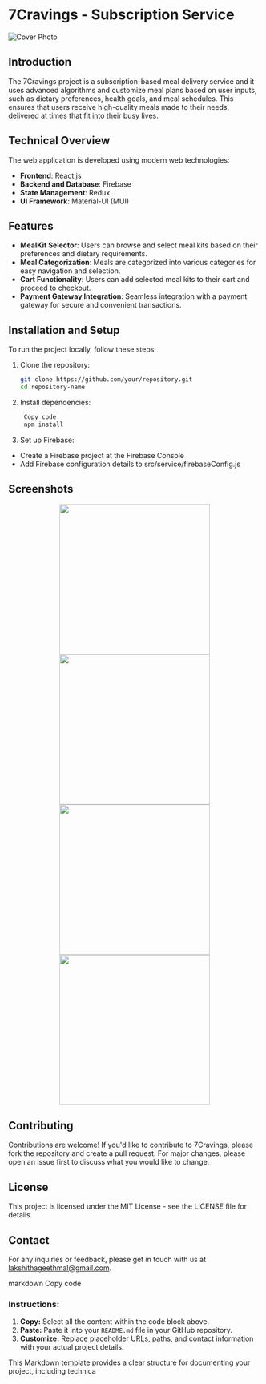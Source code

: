 # 7Cravings - Subscription Service

![Cover Photo](https://github.com/lakshithaonline/7cravings/blob/main/public/cover.png)

## Introduction

The 7Cravings project is a subscription-based meal delivery service and it uses advanced algorithms and customize meal plans based on user inputs, such as dietary preferences, health goals, and meal schedules. This ensures that users receive high-quality meals made to their needs, delivered at times that fit into their busy lives.

## Technical Overview

The web application is developed using modern web technologies:

- **Frontend**: React.js
- **Backend and Database**: Firebase
- **State Management**: Redux
- **UI Framework**: Material-UI (MUI)

## Features

- **MealKit Selector**: Users can browse and select meal kits based on their preferences and dietary requirements.
- **Meal Categorization**: Meals are categorized into various categories for easy navigation and selection.
- **Cart Functionality**: Users can add selected meal kits to their cart and proceed to checkout.
- **Payment Gateway Integration**: Seamless integration with a payment gateway for secure and convenient transactions.

## Installation and Setup

To run the project locally, follow these steps:

1. Clone the repository:
   
   ```bash
   git clone https://github.com/your/repository.git
   cd repository-name
   
2. Install dependencies:

   ```bash
    Copy code
    npm install

3. Set up Firebase:
 - Create a Firebase project at the Firebase Console
- Add Firebase configuration details to src/service/firebaseConfig.js

## Screenshots
<div align="center">
    <img src="https://github.com/lakshithaonline/7cravings/blob/main/public/SS/Home.png?raw=true" width="300" />
    <img src="https://github.com/lakshithaonline/7cravings/blob/main/public/SS/User%20Onbording.png" width="300" />
    <img src="https://github.com/lakshithaonline/7cravings/blob/main/public/SS/MealKits.png" width="300" />
    <img src="https://github.com/lakshithaonline/7cravings/blob/main/public/SS/Contact%20US.png" width="300" />
</div>

## Contributing
Contributions are welcome! If you'd like to contribute to 7Cravings, please fork the repository and create a pull request. For major changes, please open an issue first to discuss what you would like to change.

## License
This project is licensed under the MIT License - see the LICENSE file for details.

## Contact
For any inquiries or feedback, please get in touch with us at lakshithageethmal@gmail.com.

markdown
Copy code

### Instructions:

1. **Copy:** Select all the content within the code block above.
2. **Paste:** Paste it into your `README.md` file in your GitHub repository.
3. **Customize:** Replace placeholder URLs, paths, and contact information with your actual project details.

This Markdown template provides a clear structure for documenting your project, including technica
